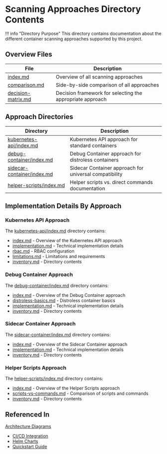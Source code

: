 # Scanning Approaches Directory Contents

!!! info "Directory Purpose"
    This directory contains documentation about the different container scanning approaches supported by this project.

## Overview Files

| File | Description |
|------|-------------|
| [index.md](index.md) | Overview of all scanning approaches |
| [comparison.md](comparison.md) | Side-by-side comparison of all approaches |
| [decision-matrix.md](decision-matrix.md) | Decision framework for selecting the appropriate approach |

## Approach Directories

| Directory | Description |
|-----------|-------------|
[kubernetes-api/index.md](kubernetes-api/index.md) | Kubernetes API approach for standard containers |
[debug-container/index.md](debug-container/index.md) | Debug Container approach for distroless containers |
[sidecar-container/index.md](sidecar-container/index.md) | Sidecar Container approach for universal compatibility |
[helper-scripts/index.md](helper-scripts/index.md) | Helper scripts vs. direct commands documentation |

## Implementation Details By Approach

### Kubernetes API Approach

The [kubernetes-api/index.md](kubernetes-api/index.md) directory contains:

- [index.md](kubernetes-api/index.md) - Overview of the Kubernetes API approach
- [implementation.md](kubernetes-api/implementation.md) - Technical implementation details
- [rbac.md](kubernetes-api/rbac.md) - RBAC configuration
- [limitations.md](kubernetes-api/limitations.md) - Limitations and requirements
- [inventory.md](kubernetes-api/inventory.md) - Directory contents

### Debug Container Approach

The [debug-container/index.md](debug-container/index.md) directory contains:

- [index.md](debug-container/index.md) - Overview of the Debug Container approach
- [distroless-basics.md](debug-container/distroless-basics.md) - Distroless container basics
- [implementation.md](debug-container/implementation.md) - Technical implementation details
- [inventory.md](debug-container/inventory.md) - Directory contents

### Sidecar Container Approach

The [sidecar-container/index.md](sidecar-container/index.md) directory contains:

- [index.md](sidecar-container/index.md) - Overview of the Sidecar Container approach
- [implementation.md](sidecar-container/implementation.md) - Technical implementation details
- [inventory.md](sidecar-container/inventory.md) - Directory contents

### Helper Scripts Approach

The [helper-scripts/index.md](helper-scripts/index.md) directory contains:

- [index.md](helper-scripts/index.md) - Overview of the Helper Scripts approach
- [scripts-vs-commands.md](helper-scripts/scripts-vs-commands.md) - Comparison of scripts and commands
- [inventory.md](helper-scripts/inventory.md) - Directory contents

## Referenced In

[Architecture Diagrams](../architecture/diagrams/index.md)

- [CI/CD Integration](../integration/index.md)
- [Helm Charts](../helm-charts/index.md)
- [Quickstart Guide](../quickstart-guide.md)
